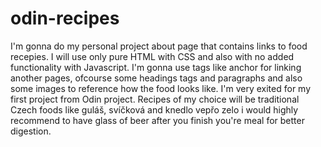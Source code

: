 # odin-recipes

I'm gonna do my personal project about page that contains links to food recepies. I will use only pure HTML with CSS and also with no added functionality with Javascript.
I'm gonna use tags like anchor for linking another pages, ofcourse some headings tags and paragraphs and also some images to reference how the food looks like. I'm very exited for my first project from Odin project.
Recipes of my choice will be traditional Czech foods like guláš, svíčková and knedlo vepřo zelo i would highly recommend to have glass of beer after you finish you're meal for better digestion.

